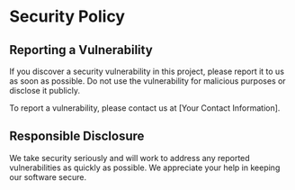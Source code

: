 # Security Policy

## Reporting a Vulnerability

If you discover a security vulnerability in this project, please report it to us as soon as possible. Do not use the vulnerability for malicious purposes or disclose it publicly.

To report a vulnerability, please contact us at [Your Contact Information].

## Responsible Disclosure

We take security seriously and will work to address any reported vulnerabilities as quickly as possible. We appreciate your help in keeping our software secure.
